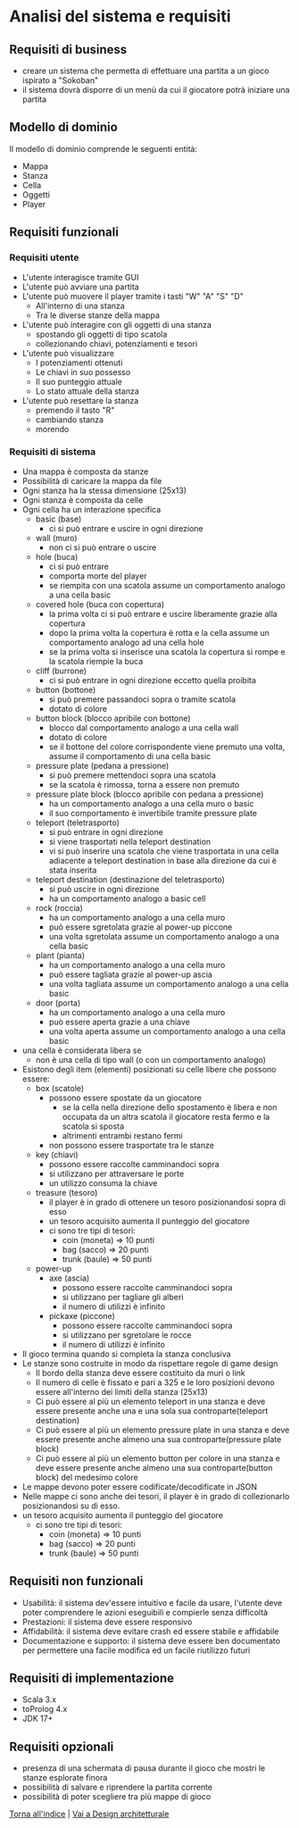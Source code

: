 # Analisi del sistema e requisiti

## Requisiti di business
- creare un sistema che permetta di effettuare una partita a un gioco ispirato a "Sokoban"
- il sistema dovrà disporre di un menù da cui il giocatore potrà iniziare una partita

## Modello di dominio
Il modello di dominio comprende le seguenti entità:
- Mappa
- Stanza
- Cella
- Oggetti
- Player


## Requisiti funzionali

### Requisiti utente

- L'utente interagisce tramite GUI
- L'utente può avviare una partita
- L'utente può muovere il player tramite i tasti "W" "A" "S" "D"
  - All'interno di una stanza
  - Tra le diverse stanze della mappa
- L'utente può interagire con gli oggetti di una stanza
  - spostando gli oggetti di tipo scatola
  - collezionando chiavi, potenziamenti e tesori
- L'utente può visualizzare
  - I potenziamenti ottenuti
  - Le chiavi in suo possesso
  - Il suo punteggio attuale
  - Lo stato attuale della stanza
- L'utente può resettare la stanza 
  - premendo il tasto "R"
  - cambiando stanza
  - morendo

 
### Requisiti di sistema

- Una mappa è composta da stanze
- Possibilità di caricare la mappa da file
- Ogni stanza ha la stessa dimensione (25x13)
- Ogni stanza è composta da celle
- Ogni cella ha un interazione specifica
  - basic (base) 
    - ci si può entrare e uscire in ogni direzione
  - wall (muro) 
    - non ci si può entrare o uscire
  - hole (buca) 
    - ci si può entrare
    - comporta morte del player
    - se riempita con una scatola assume un comportamento analogo a una cella basic 
  - covered hole (buca con copertura)
    - la prima volta ci si può entrare e uscire liberamente grazie alla copertura
    - dopo la prima volta la copertura è rotta e la cella assume un comportamento analogo ad una cella hole
    - se la prima volta si inserisce una scatola la copertura si rompe e la scatola riempie la buca
  - cliff (burrone)
    - ci si può entrare in ogni direzione eccetto quella proibita
  - button (bottone)
    - si può premere passandoci sopra o tramite scatola
    - dotato di colore
  - button block (blocco apribile con bottone)
    - blocco dal comportamento analogo a una cella wall
    - dotato di colore
    - se il bottone del colore corrispondente viene premuto una volta, assume il comportamento di una cella basic
  - pressure plate (pedana a pressione)
    - si può premere mettendoci sopra una scatola
    - se la scatola è rimossa, torna a essere non premuto
  - pressure plate block (blocco apribile con pedana a pressione)
    - ha un comportamento analogo a una cella muro o basic
    - il suo comportamento è invertibile tramite pressure plate
  - teleport (teletrasporto)
    - si può entrare in ogni direzione 
    - si viene trasportati nella teleport destination
    - vi si può inserire una scatola che viene trasportata in una cella adiacente a teleport destination in base alla direzione da cui è stata inserita
  - teleport destination (destinazione del teletrasporto)
    - si può uscire in ogni direzione
    - ha un comportamento analogo a basic cell
  - rock (roccia)
    -   ha un comportamento analogo a una cella muro
    -   può essere sgretolata grazie al power-up piccone
    -   una volta sgretolata assume un comportamento analogo a una cella basic
  - plant (pianta)
    -   ha un comportamento analogo a una cella muro
    -   può essere tagliata grazie al power-up ascia
    -   una volta tagliata assume un comportamento analogo a una cella basic
  - door (porta)
    -   ha un comportamento analogo a una cella muro
    -   può essere aperta grazie a una chiave
    -   una volta aperta assume un comportamento analogo a una cella basic
- una cella è considerata libera se
  - non è una cella di tipo wall (o con un comportamento analogo)
- Esistono degli item (elementi) posizionati su celle libere che possono essere:
  - box (scatole)
    - possono essere spostate da un giocatore
      - se la cella nella direzione dello spostamento è libera e non occupata da un altra scatola il giocatore resta fermo e la scatola si sposta
      - altrimenti entrambi restano fermi
    - non possono essere trasportate tra le stanze
  - key (chiavi)
    - possono essere raccolte camminandoci sopra
    - si utilizzano per attraversare le porte
    - un utilizzo consuma la chiave
  - treasure (tesoro)
    - il player è in grado di ottenere un tesoro posizionandosi sopra di esso
    - un tesoro acquisito aumenta il punteggio del giocatore
    - ci sono tre tipi di tesori:
      - coin (moneta) => 10 punti
      - bag (sacco) => 20 punti
      - trunk (baule) => 50 punti
  - power-up
    - axe (ascia)
      - possono essere raccolte camminandoci sopra
      - si utilizzano per tagliare gli alberi
      - il numero di utilizzi è infinito
    - pickaxe (piccone)
      - possono essere raccolte camminandoci sopra
      - si utilizzano per sgretolare le rocce
      - il numero di utilizzi è infinito
- Il gioco termina quando si completa la stanza conclusiva
- Le stanze sono costruite in modo da rispettare regole di game design
  - Il bordo della stanza deve essere costituito da muri o link
  - Il numero di celle è fissato e pari a 325 e le loro posizioni devono essere all'interno dei limiti della stanza (25x13) 
  - Ci può essere al più un elemento teleport in una stanza e deve essere presente anche una e una sola sua controparte(teleport destination)
  - Ci può essere al più un elemento pressure plate in una stanza e deve essere presente anche almeno una sua controparte(pressure plate block)
  - Ci può essere al più un elemento button per colore in una stanza e deve essere presente anche almeno una sua controparte(button block) del medesimo colore
- Le mappe devono poter essere codificate/decodificate in JSON
- Nelle mappe ci sono anche dei tesori, il player è in grado di collezionarlo posizionandosi su di esso.
- un tesoro acquisito aumenta il punteggio del giocatore
    - ci sono tre tipi di tesori:
        -   coin (moneta) => 10 punti
        -   bag (sacco) => 20 punti
        -   trunk (baule) => 50 punti
  
## Requisiti non funzionali

- Usabilità: il sistema dev'essere intuitivo e facile da usare, l'utente deve poter comprendere le azioni eseguibili e compierle senza difficoltà
- Prestazioni: il sistema deve essere responsivo 
- Affidabilità: il sistema deve evitare crash ed essere stabile e affidabile 
- Documentazione e supporto: il sistema deve essere ben documentato per permettere una facile modifica ed un facile riutilizzo futuri

 
## Requisiti di implementazione
- Scala 3.x
- toProlog 4.x
- JDK 17+

## Requisiti opzionali

- presenza di una schermata di pausa durante il gioco che mostri le stanze esplorate finora
- possibilità di salvare e riprendere la partita corrente
- possibilità di poter scegliere tra più mappe di gioco


[Torna all'indice](../report.md) | [Vai a Design architetturale](../04-architectural-design/report.md)
